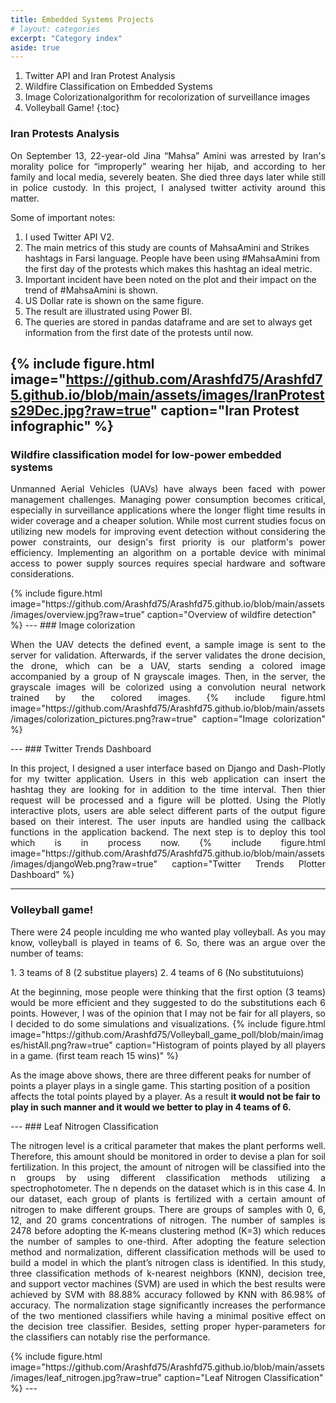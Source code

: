```yaml
---
title: Embedded Systems Projects 
# layout: categories
excerpt: "Category index"
aside: true
---
```

1. Twitter API and Iran Protest Analysis
2. Wildfire Classification on Embedded Systems
3. Image Colorizationalgorithm for recolorization of surveillance images
4. Volleyball Game!
{:toc}
### Iran Protests Analysis
<p style='text-align: justify;'>   
On September 13, 22-year-old Jina “Mahsa” Amini was arrested by Iran's morality police for “improperly” wearing her hijab, and according to her family and local media, severely beaten. She died three days later while still in police custody. In this project, I analysed twitter activity around this matter.
</p>
Some of important notes:

1. I used Twitter API V2. 
2. The main metrics of this study are counts of MahsaAmini and Strikes hashtags in Farsi language. People have been using #MahsaAmini from the first day of the protests which makes this hashtag an ideal metric. 
3. Important incident have been noted on the plot and their impact on the trend of #MahsaAmini is shown.
4. US Dollar rate is shown on the same figure. 
5. The result are illustrated using Power BI.
6. The queries are stored in pandas dataframe and are set to always get information from the first date of the protests until now.

{% include figure.html image="https://github.com/Arashfd75/Arashfd75.github.io/blob/main/assets/images/IranProtests29Dec.jpg?raw=true" caption="Iran Protest infographic" %}
---
### Wildfire classification model for low-power embedded systems
<p style='text-align: justify;'>   
Unmanned Aerial Vehicles (UAVs) have always been faced with power management challenges. Managing power consumption becomes critical, especially in surveillance applications where the longer flight time results in wider coverage and a cheaper solution.
While most current studies focus on utilizing new models for improving event detection without considering the power constraints, our design's first priority is our platform's power efficiency. Implementing an algorithm on a portable device with minimal access to power supply sources requires special hardware and software considerations.
</p>
{% include figure.html image="https://github.com/Arashfd75/Arashfd75.github.io/blob/main/assets/images/overview.jpg?raw=true" caption="Overview of wildfire detection" %}
---
### Image colorization
<p style='text-align: justify;'>   
When the UAV detects the defined event, a sample image is sent to
the server for validation. Afterwards, if the server validates the drone decision, the drone, which can be a
UAV, starts sending a colored image accompanied by a group of N grayscale images. Then, in the server,
the grayscale images will be colorized using a convolution neural network trained by the colored images.
{% include figure.html image="https://github.com/Arashfd75/Arashfd75.github.io/blob/main/assets/images/colorization_pictures.png?raw=true" caption="Image colorization" %}
</p>
---
### Twitter Trends  Dashboard
<p style='text-align: justify;'>
In this project, I designed a user interface based on Django and Dash-Plotly for my twitter application. Users in this web application can insert the hashtag they are looking for in addition to the time interval. Then thier request will be processed and a figure will be plotted. Using the Plotly interactive plots, users are able select different parts of the output figure based on their interest. The user inputs are handled using the callback functions in the application backend. The next step is to deploy this tool which is in process now.
{% include figure.html image="https://github.com/Arashfd75/Arashfd75.github.io/blob/main/assets/images/djangoWeb.png?raw=true" caption="Twitter Trends Plotter Dashboard" %}
 </p>

---
### Volleyball game!
<p style='text-align: justify;'>   
There were 24 people inculding me who wanted play volleyball. As you may know, volleyball is played in teams of 6. So, there was an argue over the number of teams:
 </p>
1. 3 teams of 8 (2 substitue players)
2. 4 teams of 6 (No substitutuions)
<p style='text-align: justify;'> 
At the beginning, mose people were thinking that the first option (3 teams) would be more efficient and they suggested to do the substitutions each 6 points. However, I was of the opinion that I may not be fair for all players, so I decided to do some simulations and visualizations.
{% include figure.html image="https://github.com/Arashfd75/Volleyball_game_poll/blob/main/images/histAll.png?raw=true" caption="Histogram of points played by all players in a game. (first team reach 15 wins)" %}

As the image above shows, there are three different peaks for number of points a player plays in a single game. This starting position of a position affects the total points played by a player. As a result **it would not be fair to play in such manner and it would we better to play in 4 teams of 6.**
 </p>
---
### Leaf Nitrogen Classification
<p style='text-align: justify;'>   
The nitrogen level is a critical parameter that makes the plant performs well. Therefore, this amount should be monitored in order to devise a plan for soil fertilization. In this project, the amount of nitrogen will be classified into the n groups by using different classification methods utilizing a spectrophotometer. The n depends on the dataset which is in this case 4. In our dataset, each group of plants is fertilized with a certain amount of nitrogen to make different groups. There are groups of samples with 0, 6, 12, and 20 grams concentrations of nitrogen. The number of samples is 2478 before adopting the K-means clustering method (K=3) which reduces the number of samples to one-third. After adopting the feature selection method and normalization, different classification methods will be used to build a model in which the plant’s nitrogen class is identified. In this study, three classification methods of k-nearest neighbors (KNN), decision tree, and support vector machines (SVM) are used in which the best results were achieved by SVM with 88.88% accuracy followed by KNN with 86.98% of accuracy. The normalization stage significantly increases the performance of the two mentioned classifiers while having a minimal positive effect on the decision tree classifier. Besides, setting proper hyper-parameters for the classifiers can notably rise the performance.
 </p>
{% include figure.html image="https://github.com/Arashfd75/Arashfd75.github.io/blob/main/assets/images/leaf_nitrogen.jpg?raw=true" caption="Leaf Nitrogen Classification" %}
---



